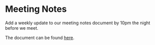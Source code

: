 # Meeting Notes

Add a weekly update to our meeting notes document by 10pm the night before we meet.

The document can be found [here](https://docs.google.com/document/d/1kecc0kLj6EAPqLKgf_VWE0aI2smh8XeF8d1uX9eQcnI/edit?usp=sharing).
